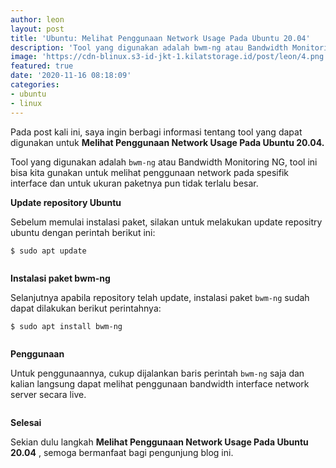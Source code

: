 ```yaml
---
author: leon
layout: post
title: 'Ubuntu: Melihat Penggunaan Network Usage Pada Ubuntu 20.04'
description: 'Tool yang digunakan adalah bwm-ng atau Bandwidth Monitoring NG, tool ini bisa kita gunakan untuk melihat penggunaan network pada spesifik interface dan untuk ukuran paketnya pun tidak terlalu besar'
image: 'https://cdn-blinux.s3-id-jkt-1.kilatstorage.id/post/leon/4.png'
featured: true
date: '2020-11-16 08:18:09'
categories:
- ubuntu
- linux
---
```


Pada post kali ini, saya ingin berbagi informasi tentang tool yang dapat digunakan untuk **Melihat Penggunaan Network Usage Pada Ubuntu 20.04.**

Tool yang digunakan adalah `bwm-ng` atau Bandwidth Monitoring NG, tool ini bisa kita gunakan untuk melihat penggunaan network pada spesifik interface dan untuk ukuran paketnya pun tidak terlalu besar.

**Update repository Ubuntu**

Sebelum memulai instalasi paket, silakan untuk melakukan update repositry ubuntu dengan perintah berikut ini:

<!--kg-card-begin: markdown-->

    $ sudo apt update

<!--kg-card-end: markdown--><figure class="kg-card kg-image-card"><img src="/content/images/2020/11/image-21.png" class="kg-image" alt></figure>

**Instalasi paket bwm-ng**

Selanjutnya apabila repository telah update, instalasi paket `bwm-ng` sudah dapat dilakukan berikut perintahnya:

<!--kg-card-begin: markdown-->

    $ sudo apt install bwm-ng

<!--kg-card-end: markdown--><figure class="kg-card kg-image-card"><img src="/content/images/2020/11/image-22.png" class="kg-image" alt srcset="/content/images/size/w600/2020/11/image-22.png 600w, /content/images/2020/11/image-22.png 654w"></figure>

**Penggunaan**

Untuk penggunaannya, cukup dijalankan baris perintah `bwm-ng` saja dan kalian langsung dapat melihat penggunaan bandwidth interface network server secara live.

<figure class="kg-card kg-image-card"><img src="/content/images/2020/11/image-23.png" class="kg-image" alt srcset="/content/images/size/w600/2020/11/image-23.png 600w, /content/images/2020/11/image-23.png 630w"></figure>

**Selesai**

Sekian dulu langkah **Melihat Penggunaan Network Usage Pada Ubuntu 20.04** , semoga bermanfaat bagi pengunjung blog ini.

